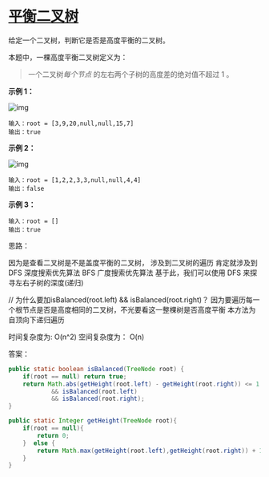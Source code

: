 # [平衡二叉树](https://leetcode-cn.com/problems/balanced-binary-tree/)

给定一个二叉树，判断它是否是高度平衡的二叉树。

本题中，一棵高度平衡二叉树定义为：

> 一个二叉树*每个节点* 的左右两个子树的高度差的绝对值不超过 1 。

 

**示例 1：**

![img](https://assets.leetcode.com/uploads/2020/10/06/balance_1.jpg)

```
输入：root = [3,9,20,null,null,15,7]
输出：true
```

**示例 2：**

![img](https://assets.leetcode.com/uploads/2020/10/06/balance_2.jpg)

```
输入：root = [1,2,2,3,3,null,null,4,4]
输出：false
```

**示例 3：**

```
输入：root = []
输出：true
```

 

思路：

因为是查看二叉树是不是盖度平衡的二叉树，
涉及到二叉树的遍历 肯定就涉及到
DFS 深度搜索优先算法
BFS 广度搜索优先算法
基于此，我们可以使用 DFS 来探寻左右子树的深度(递归)

// 为什么要加isBalanced(root.left) && isBalanced(root.right)？
因为要遍历每一个根节点是否是高度相同的二叉树，不光要看这一整棵树是否高度平衡
本方法为 自顶向下递归遍历

时间复杂度为: O(n^2)
空间复杂度为： O(n)

答案：

```java
public static boolean isBalanced(TreeNode root) {
    if(root == null) return true;
    return Math.abs(getHeight(root.left) - getHeight(root.right)) <= 1
            && isBalanced(root.left)
            && isBalanced(root.right);
}

public static Integer getHeight(TreeNode root){
    if(root == null){
        return 0;
    }  else {
        return Math.max(getHeight(root.left),getHeight(root.right)) + 1;
    }
}
```

